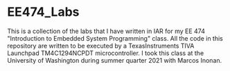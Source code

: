 # EE474_Labs

This is a collection of the labs that I have written in IAR for my EE 474 "Introduction to Embedded System Programming" class. All the code in this repository are written to be executed by a TexasInstruments TIVA Launchpad TM4C1294NCPDT microcontroller. I took this class at the University of Washington during summer quarter 2021 with Marcos Inonan.
